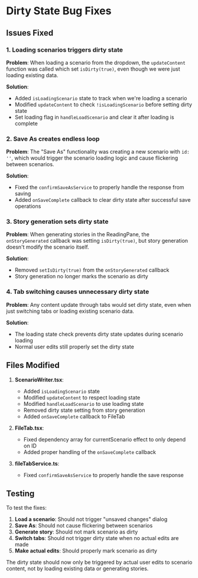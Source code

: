 # Dirty State Bug Fixes

## Issues Fixed

### 1. Loading scenarios triggers dirty state
**Problem**: When loading a scenario from the dropdown, the `updateContent` function was called which set `isDirty(true)`, even though we were just loading existing data.

**Solution**: 
- Added `isLoadingScenario` state to track when we're loading a scenario
- Modified `updateContent` to check `!isLoadingScenario` before setting dirty state
- Set loading flag in `handleLoadScenario` and clear it after loading is complete

### 2. Save As creates endless loop 
**Problem**: The "Save As" functionality was creating a new scenario with `id: ''`, which would trigger the scenario loading logic and cause flickering between scenarios.

**Solution**:
- Fixed the `confirmSaveAsService` to properly handle the response from saving
- Added `onSaveComplete` callback to clear dirty state after successful save operations

### 3. Story generation sets dirty state
**Problem**: When generating stories in the ReadingPane, the `onStoryGenerated` callback was setting `isDirty(true)`, but story generation doesn't modify the scenario itself.

**Solution**:
- Removed `setIsDirty(true)` from the `onStoryGenerated` callback
- Story generation no longer marks the scenario as dirty

### 4. Tab switching causes unnecessary dirty state
**Problem**: Any content update through tabs would set dirty state, even when just switching tabs or loading existing scenario data.

**Solution**:
- The loading state check prevents dirty state updates during scenario loading
- Normal user edits still properly set the dirty state

## Files Modified

1. **ScenarioWriter.tsx**:
   - Added `isLoadingScenario` state
   - Modified `updateContent` to respect loading state
   - Modified `handleLoadScenario` to use loading state
   - Removed dirty state setting from story generation
   - Added `onSaveComplete` callback to FileTab

2. **FileTab.tsx**:
   - Fixed dependency array for currentScenario effect to only depend on ID
   - Added proper handling of the `onSaveComplete` callback

3. **fileTabService.ts**:
   - Fixed `confirmSaveAsService` to properly handle the save response

## Testing

To test the fixes:

1. **Load a scenario**: Should not trigger "unsaved changes" dialog
2. **Save As**: Should not cause flickering between scenarios 
3. **Generate story**: Should not mark scenario as dirty
4. **Switch tabs**: Should not trigger dirty state when no actual edits are made
5. **Make actual edits**: Should properly mark scenario as dirty

The dirty state should now only be triggered by actual user edits to scenario content, not by loading existing data or generating stories.
